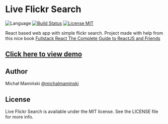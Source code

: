 # Live Flickr Search

![Language](https://img.shields.io/badge/language-javascript-orange.svg)
[![Build Status](https://travis-ci.org/MichalMaminski/live-flickr-search.svg?branch=master)](https://travis-ci.org/MichalMaminski/live-flickr-search)
[![License MIT](https://img.shields.io/badge/license-MIT-blue.svg)](https://github.com/MichalMaminski/live-flickr-search/blob/master/LICENSE)

React based web app with simple flickr search. Project made with help from this nice book [Fullstack React The Complete Guide to ReactJS and Friends](https://www.fullstackreact.com/)

## [Click here to view demo](https://michalmaminski.github.io/live-flickr-search/)

## Author

Michał Mamiński [@michalmaminski](https://twitter.com/MichalMaminski)

## License

Live Flickr Search is available under the MIT license. See the LICENSE file for more info.
